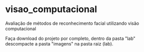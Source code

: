 # visao_computacional
Avaliação de métodos de reconhecimento facial utilizando visão computacional

Faça download do projeto por completo, dentro da pasta "lab" descompacte a pasta "imagens" na pasta  raiz (lab).
